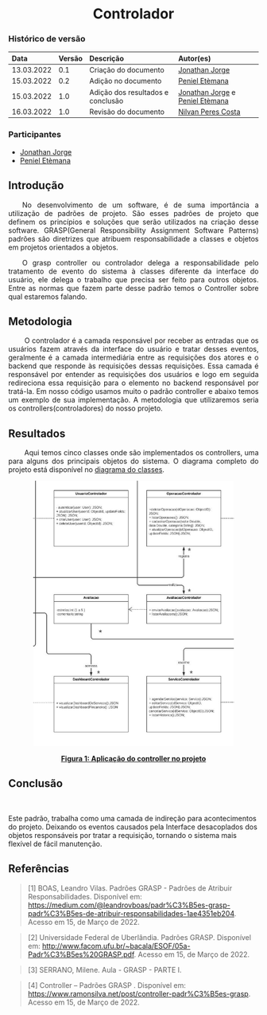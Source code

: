 # <center> Controlador

### Histórico de versão<br>

|Data | Versão | Descrição | Autor(es)|
| :- | :- |:- | :- |
| 13.03.2022 | 0.1 | Criação do documento              | [Jonathan Jorge](https://github.com/Jonathan-Oliveira) |
| 15.03.2022 | 0.2 | Adição no documento               | [Peniel Etèmana](https://github.com/zpeniel09)         |
| 15.03.2022 | 1.0 | Adição dos resultados e conclusão | [Jonathan Jorge](https://github.com/Jonathan-Oliveira) e [Peniel Etèmana](https://github.com/zpeniel09)    |
| 16.03.2022 | 1.0 | Revisão do documento |[Nilvan Peres Costa](https://github.com/NilvanPeres) |

### Participantes

* [Jonathan Jorge](https://github.com/Jonathan-Oliveira)
* [Peniel Etèmana](https://github.com/zpeniel09)

## Introdução

<p align="justify">&emsp;&emsp;No desenvolvimento de um software, é de suma importância a utilização de padrões de projeto. São esses padrões de projeto que definem os princípios e soluções que serão utilizados na criação desse software. GRASP(General Responsibility Assignment Software Patterns) padrões são diretrizes que atribuem responsabilidade a classes e objetos em projetos orientados a objetos.
</p>
<p align="justify">&emsp;&emsp;O grasp controller ou controlador delega a responsabilidade pelo tratamento de evento do sistema à classes diferente da interface do usuário, ele delega o trabalho que precisa ser feito para outros objetos. Entre as normas que fazem parte desse padrão temos o Controller sobre qual estaremos falando.
</p>

## Metodologia

<p align="justify">&emsp;&emsp;  O controlador é a camada responsável por receber as entradas que os usuários fazem através da interface do usuário e tratar desses eventos, geralmente é a camada intermediária entre as requisições dos atores e o backend que responde às requisições dessas requisições. Essa camada é responsável por entender as requisições dos usuários e logo em seguida redireciona essa requisição para o elemento no backend responsável por tratá-la. Em nosso código usamos muito o padrão controller e abaixo temos um exemplo de sua implementação. A metodologia que utilizaremos seria os controllers(controladores) do nosso projeto.
</p>

## Resultados

<p align="justify">&emsp;&emsp;
Aqui temos cinco classes onde são implementados os controllers, uma para alguns dos principais objetos do sistema. O diagrama completo do projeto está disponível no <a href='../../../DiagramaDeClasses'>diagrama do classes</a>.
</p>
<p style="text-align: center">
<img src='..\..\..\assets\img\grasp\controlador.jpg' width='80%'>
  <figcaption align='center'>
      <b>
          <a href='..\..\..\assets\img\grasp\controlador.jpg'>
                Figura 1: Aplicação do controller no projeto
          </a>
      </b>
  </figcaption>
</p>

## Conclusão

<p align="justify">&emsp;&emsp;

Este padrão, trabalha como uma camada de indireção para acontecimentos do projeto. Deixando os eventos causados pela Interface desacoplados dos objetos responsáveis por tratar a requisição, tornando o sistema mais flexível de fácil manutenção.
</p>

## Referências

> [1] BOAS, Leandro Vilas. Padrões GRASP - Padrões de Atribuir Responsabilidades. Disponível em: <https://medium.com/@leandrovboas/padr%C3%B5es-grasp-padr%C3%B5es-de-atribuir-responsabilidades-1ae4351eb204>. Acesso em 15, de Março de 2022.

> [2] Universidade Federal de Uberlândia. Padrões GRASP. Disponível em: <http://www.facom.ufu.br/~bacala/ESOF/05a-Padr%C3%B5es%20GRASP.pdf>. Acesso em 15, de Março de 2022.

> [3] SERRANO, Milene. Aula - GRASP - PARTE I.

> [4] Controller – Padrões GRASP . Disponível em: <https://www.ramonsilva.net/post/controller-padr%C3%B5es-grasp>. Acesso em 15, de Março de 2022.
